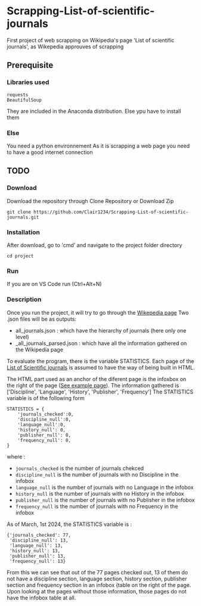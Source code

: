 # Scrapping-List-of-scientific-journals
First project of web scrapping on Wikipedia's page 'List of scientific journals', as Wikepedia approuves of scrapping

## Prerequisite
### Libraries used
    requests  
    BeautifulSoup 
They are included in the Anaconda distribution. Else ypu have to install them

### Else
You need a python environnement 
As it is scrapping a web page you need to have a good internet connection

## TODO
### Download
Download the repository through Clone Repository or Download Zip
```
git clone https://github.com/Clair1234/Scrapping-List-of-scientific-journals.git
```
### Installation
After download, go to 'cmd' and navigate to the project folder directory
```
cd project
```
### Run 
If you are on VS Code run (Ctrl+Alt+N)

### Description
Once you run the project, it will try to go through the [Wikepedia page](https://en.wikipedia.org/wiki/List_of_scientific_journals) 
Two .json files will be as outputs:
* all_journals.json : which have the hierarchy of journals (here only one level)
* _all_journals_parsed.json : which have all the information gathered on the Wikipedia page

To evaluate the program, there is the variable STATISTICS.
Each page of the [List of Scientific journals](https://en.wikipedia.org/wiki/List_of_scientific_journals) is assumed to have the way of being built in HTML.

The HTML part used as an anchor of the diferent page is the infoxbox on the right of the page ([See example page](https://en.wikipedia.org/wiki/The_Astronomical_Journal)). 
The information gathered is ['Discipline', 'Language', 'History', 'Publisher', 'Frequency']
The STATISTICS variable is of the following form 
```
STATISTICS = {
    'journals_checked':0,
    'discipline_null':0,
    'language_null':0,
    'history_null': 0,
    'publisher_null': 0,
    'frequency_null': 0,
}
```
where :
* `journals_checked` is the number of journals chekced
* `discipline_null` is the number of journals with no Discipline in the infobox
* `language_null` is the number of journals with no Language in the infobox
* `history_null` is the number of journals with no History in the infobox
* `publisher_null` is the number of journals with no Publisher in the infobox
* `frequency_null` is the number of journals with no Frequency in the infobox

As of March, 1st 2024, the STATISTICS variable is :
```
{'journals_checked': 77,
 'discipline_null': 13,
 'language_null': 13,
 'history_null': 13,
 'publisher_null': 13,
 'frequency_null': 13}
```
From this we can see that out of the 77 pages checked out, 13 of them do not have a discipline section, language section, history section, publisher section and frequency section in an infobox (table on the right of the page.
Upon looking at the pages without those information, those pages do not have the infobox table at all.
